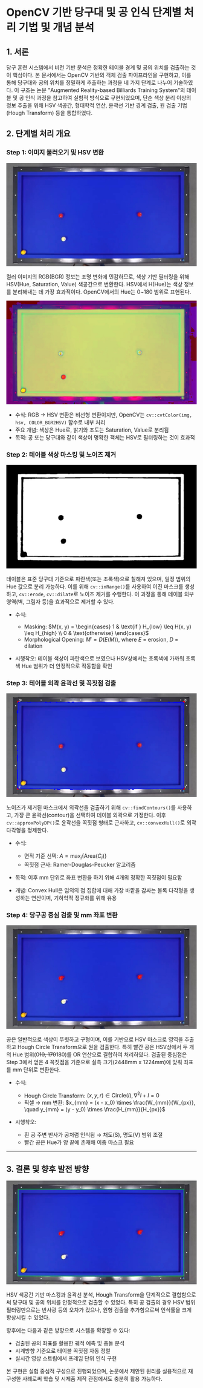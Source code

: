 # OpenCV 기반 당구대 및 공 인식 단계별 처리 기법 및 개념 분석

## 1. 서론

당구 훈련 시스템에서 비전 기반 분석은 정확한 테이블 경계 및 공의 위치를 검출하는 것이 핵심이다. 본 문서에서는 OpenCV 기반의 객체 검출 파이프라인을 구현하고, 이를 통해 당구대와 공의 위치를 정밀하게 추출하는 과정을 네 가지 단계로 나누어 기술하였다. 이 구조는 논문 "Augmented Reality-based Billiards Training System"의 테이블 및 공 인식 과정을 참고하여 실험적 방식으로 구현되었으며, 단순 색상 분리 이상의 정보 추출을 위해 HSV 색공간, 형태학적 연산, 윤곽선 기반 경계 검출, 원 검출 기법(Hough Transform) 등을 통합하였다.

## 2. 단계별 처리 개요

### Step 1: 이미지 불러오기 및 HSV 변환

![Alt text](/images/step1_original.jpg)

컬러 이미지의 RGB(BGR) 정보는 조명 변화에 민감하므로, 색상 기반 필터링을 위해 HSV(Hue, Saturation, Value) 색공간으로 변환한다. HSV에서 H(Hue)는 색상 정보를 분리해내는 데 가장 효과적이다. OpenCV에서의 Hue는 0\~180 범위로 표현된다.

![Alt text](/images/step1_hsv.jpg)

* 수식: RGB → HSV 변환은 비선형 변환이지만, OpenCV는 `cv::cvtColor(img, hsv, COLOR_BGR2HSV)` 함수로 내부 처리
* 주요 개념: 색상은 Hue로, 밝기와 조도는 Saturation, Value로 분리됨
* 목적: 공 또는 당구대와 같이 색상이 명확한 객체는 HSV로 필터링하는 것이 효과적

### Step 2: 테이블 색상 마스킹 및 노이즈 제거

![Alt text](/images/step2_table_mask_green.jpg)

테이블은 표준 당구대 기준으로 파란색(또는 초록색)으로 칠해져 있으며, 일정 범위의 Hue 값으로 분리 가능하다. 이를 위해 `cv::inRange()`를 사용하여 이진 마스크를 생성하고, `cv::erode`, `cv::dilate`로 노이즈 제거를 수행한다. 이 과정을 통해 테이블 외부 영역(벽, 그림자 등)을 효과적으로 제거할 수 있다.

* 수식:

  * Masking: $M(x, y) = \begin{cases} 1 & \text{if } H_{low} \leq H(x, y) \leq H_{high} \\ 0 & \text{otherwise} \end{cases}$
  * Morphological Opening: $M' = D(E(M))$, where $E$ = erosion, $D$ = dilation
* 시행착오: 테이블 색상이 파란색으로 보였으나 HSV상에서는 초록색에 가까워 초록색 Hue 범위가 더 안정적으로 작동함을 확인

### Step 3: 테이블 외곽 윤곽선 및 꼭짓점 검출

![Alt text](/images/step3_corners_green.jpg)

노이즈가 제거된 마스크에서 외곽선을 검출하기 위해 `cv::findContours()`를 사용하고, 가장 큰 윤곽선(contour)을 선택하여 테이블 외곽으로 가정한다. 이후 `cv::approxPolyDP()`로 윤곽선을 꼭짓점 형태로 근사하고, `cv::convexHull()`로 외곽 다각형을 정제한다.

* 수식:

  * 면적 기준 선택: $A = \max_i \{ \text{Area}(C_i) \}$
  * 꼭짓점 근사: Ramer-Douglas-Peucker 알고리즘
* 목적: 이후 mm 단위로 좌표 변환을 하기 위해 4개의 정확한 꼭짓점이 필요함
* 개념: Convex Hull은 임의의 점 집합에 대해 가장 바깥을 감싸는 볼록 다각형을 생성하는 연산이며, 기하학적 정규화를 위해 유용

### Step 4: 당구공 중심 검출 및 mm 좌표 변환

![Alt text](/images/step4_result_blue.jpg)

공은 일반적으로 색상이 뚜렷하고 구형이며, 이를 기반으로 HSV 마스크로 영역을 추출하고 Hough Circle Transform으로 원을 검출한다. 특히 빨간 공은 HSV상에서 두 개의 Hue 범위(0~~10, 170~~180)를 OR 연산으로 결합하여 처리하였다. 검출된 중심점은 Step 3에서 얻은 4 꼭짓점을 기준으로 실측 크기(2448mm x 1224mm)에 맞춰 좌표를 mm 단위로 변환한다.

* 수식:

  * Hough Circle Transform: $(x, y, r) \in \text{Circle}(I), \nabla^2 I + I = 0$
  * 픽셀 → mm 변환:
    $x_{mm} = (x - x_0) \times \frac{W_{mm}}{W_{px}}, \quad y_{mm} = (y - y_0) \times \frac{H_{mm}}{H_{px}}$
* 시행착오:

  * 흰 공 주변 반사가 공처럼 인식됨 → 채도(S), 명도(V) 범위 조절
  * 빨간 공은 Hue가 양 끝에 존재해 이중 마스크 필요

---

## 3. 결론 및 향후 발전 방향

![Alt text](/images/step4_result_final.jpg)

HSV 색공간 기반 마스킹과 윤곽선 분석, Hough Transform을 단계적으로 결합함으로써 당구대 및 공의 위치를 안정적으로 검출할 수 있었다. 특히 공 검출의 경우 HSV 범위 필터링만으로는 반사광 등의 오차가 컸으나, 원형 검출을 추가함으로써 인식률을 크게 향상시킬 수 있었다.

향후에는 다음과 같은 방향으로 시스템을 확장할 수 있다:

* 검출된 공의 좌표를 활용한 궤적 예측 및 충돌 분석
* 시계방향 기준으로 테이블 꼭짓점 자동 정렬
* 실시간 영상 스트림에서 프레임 단위 인식 구현

본 구현은 실험 중심적 구성으로 진행되었으며, 논문에서 제안된 원리를 실용적으로 재구성한 사례로써 학습 및 시제품 제작 관점에서도 충분히 활용 가능하다.

